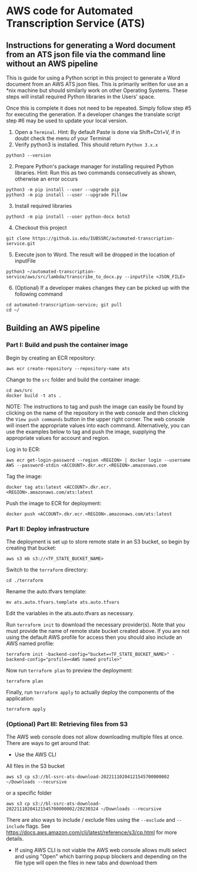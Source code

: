 # AWS code for Automated Transcription Service (ATS)

## Instructions for generating a Word document from an ATS json file via the command line without an AWS pipeline

This is guide for using a Python script in this project to generate a Word document from an AWS ATS json files. This is primarily written for use an a *nix machine but should similarly work on other Operating Systems. These steps will install required Python libraries in the Users' space.

Once this is complete it does not need to be repeated. Simply follow step #5 for executing the generation. If a developer changes the translate script step #6 may be used to update your local version.

1. Open a `Terminal`. Hint: By default Paste is done via Shift+Ctrl+V, if in doubt check the menu of your Terminal
2. Verify python3 is installed. This should return `Python 3.x.x`
```
python3 --version
```
2. Prepare Python's package manager for installing required Python libraries. Hint: Run this as two commands consecutively as shown, otherwise an error occurs
```
python3 -m pip install --user --upgrade pip
python3 -m pip install --user --upgrade Pillow
```
3. Install required libraries
```
python3 -m pip install --user python-docx boto3
```
4. Checkout this project
```
git clone https://github.iu.edu/IUBSSRC/automated-transcription-service.git
```
5. Execute json to Word. The result will be dropped in the location of inputFile
```
python3 ~/automated-transcription-service/aws/src/lambda/transcribe_to_docx.py --inputFile <JSON_FILE>
```
6. (Optional) If a developer makes changes they can be picked up with the following command
```
cd automated-transcription-service; git pull
cd ~/
```

## Building an AWS pipeline
### Part I: Build and push the container image

Begin by creating an ECR repository:

```
aws ecr create-repository --repository-name ats
```

Change to the `src` folder and build the container image:

```
cd aws/src
docker build -t ats .
```

NOTE: The instructions to tag and push the image can easily be found by clicking on the name of the repository in the web console and then clicking the `View push commands` button in the upper right corner. The web console will insert the appropriate values into each command. Alternatively, you can use the examples below to tag and push the image, supplying the appropriate values for account and region.

Log in to ECR:

```
aws ecr get-login-password --region <REGION> | docker login --username AWS --password-stdin <ACCOUNT>.dkr.ecr.<REGION>.amazonaws.com
```

Tag the image:

```
docker tag ats:latest <ACCOUNT>.dkr.ecr.<REGION>.amazonaws.com/ats:latest
```

Push the image to ECR for deployment:

```
docker push <ACCOUNT>.dkr.ecr.<REGION>.amazonaws.com/ats:latest
```

### Part II: Deploy infrastructure

The deployment is set up to store remote state in an S3 bucket, so begin by creating that bucket:
```
aws s3 mb s3://<TF_STATE_BUCKET_NAME>
```

Switch to the `terraform` directory:

```
cd ./terraform
```

Rename the auto.tfvars template:

```
mv ats.auto.tfvars.template ats.auto.tfvars
```

Edit the variables in the ats.auto.tfvars as necessary.

Run `terraform init` to download the necessary provider(s). Note that you must provide the name of remote state bucket created above. If you are not using the default AWS profile for access then you should also include an AWS named profile:

```
terraform init -backend-config="bucket=<TF_STATE_BUCKET_NAME>" -backend-config="profile=<AWS named profile>"
```

Now run `terraform plan` to preview the deployment:

```
terraform plan
```

Finally, run `terraform apply` to actually deploy the components of the application:

```
terraform apply
```

### (Optional) Part III: Retrieving files from S3

The AWS web console does not allow downloading multiple files at once. There are ways to get around that:

* Use the AWS CLI

All files in the S3 bucket
```
aws s3 cp s3://bl-ssrc-ats-download-20221110204121545700000002 ~/Downloads --recursive
```
or a specific folder
```
aws s3 cp s3://bl-ssrc-ats-download-20221110204121545700000002/20230324 ~/Downloads --recursive
```
There are also ways to include / exclude files using the `--exclude` and `--include` flags. See https://docs.aws.amazon.com/cli/latest/reference/s3/cp.html for more details.

* If using AWS CLI is not viable the AWS web console allows multi select and using "Open" which barring popup blockers and depending on the file type will open the files in new tabs and download them
